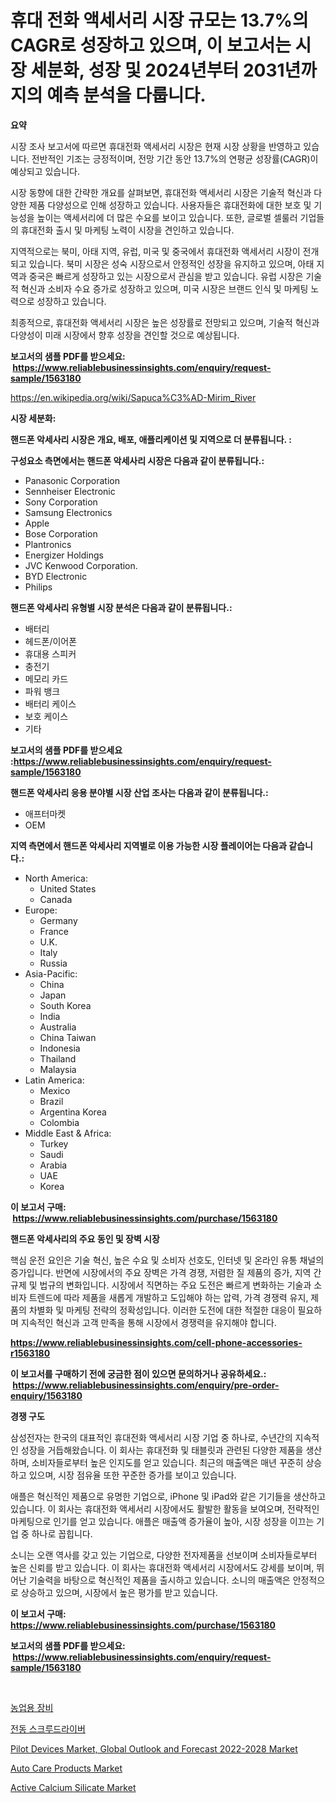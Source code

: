 <p><h1>휴대 전화 액세서리 시장 규모는 13.7%의 CAGR로 성장하고 있으며, 이 보고서는 시장 세분화, 성장 및 2024년부터 2031년까지의 예측 분석을 다룹니다.</h1></p><p><strong>요약</strong></p>
<p><p>시장 조사 보고서에 따르면 휴대전화 액세서리 시장은 현재 시장 상황을 반영하고 있습니다. 전반적인 기조는 긍정적이며, 전망 기간 동안 13.7%의 연평균 성장률(CAGR)이 예상되고 있습니다. </p><p>시장 동향에 대한 간략한 개요를 살펴보면, 휴대전화 액세서리 시장은 기술적 혁신과 다양한 제품 다양성으로 인해 성장하고 있습니다. 사용자들은 휴대전화에 대한 보호 및 기능성을 높이는 액세서리에 더 많은 수요를 보이고 있습니다. 또한, 글로벌 셀룰러 기업들의 휴대전화 출시 및 마케팅 노력이 시장을 견인하고 있습니다. </p><p>지역적으로는 북미, 아태 지역, 유럽, 미국 및 중국에서 휴대전화 액세서리 시장이 전개되고 있습니다. 북미 시장은 성숙 시장으로서 안정적인 성장을 유지하고 있으며, 아태 지역과 중국은 빠르게 성장하고 있는 시장으로서 관심을 받고 있습니다. 유럽 시장은 기술적 혁신과 소비자 수요 증가로 성장하고 있으며, 미국 시장은 브랜드 인식 및 마케팅 노력으로 성장하고 있습니다. </p><p>최종적으로, 휴대전화 액세서리 시장은 높은 성장률로 전망되고 있으며, 기술적 혁신과 다양성이 미래 시장에서 향후 성장을 견인할 것으로 예상됩니다.</p></p>
<p><strong>보고서의 샘플 PDF를 받으세요: &nbsp;<a href="https://www.reliablebusinessinsights.com/enquiry/request-sample/1563180">https://www.reliablebusinessinsights.com/enquiry/request-sample/1563180</a></strong></p>
<p><a href="https://en.wikipedia.org/wiki/Sapuca%C3%AD-Mirim_River">https://en.wikipedia.org/wiki/Sapuca%C3%AD-Mirim_River</a></p>
<p><strong>시장 세분화:</strong></p>
<p><strong> 핸드폰 악세사리 시장은 개요, 배포, 애플리케이션 및 지역으로 더 분류됩니다. :</strong></p>
<p><strong>구성요소 측면에서는 핸드폰 악세사리 시장은 다음과 같이 분류됩니다.:</strong></p>
<p><ul><li>Panasonic Corporation</li><li>Sennheiser Electronic</li><li>Sony Corporation</li><li>Samsung Electronics</li><li>Apple</li><li>Bose Corporation</li><li>Plantronics</li><li>Energizer Holdings</li><li>JVC Kenwood Corporation.</li><li>BYD Electronic</li><li>Philips</li></ul></p>
<p><strong> 핸드폰 악세사리 유형별 시장 분석은 다음과 같이 분류됩니다.:</strong></p>
<p><ul><li>배터리</li><li>헤드폰/이어폰</li><li>휴대용 스피커</li><li>충전기</li><li>메모리 카드</li><li>파워 뱅크</li><li>배터리 케이스</li><li>보호 케이스</li><li>기타</li></ul></p>
<p><strong>보고서의 샘플 PDF를 받으세요 :<a href="https://www.reliablebusinessinsights.com/enquiry/request-sample/1563180">https://www.reliablebusinessinsights.com/enquiry/request-sample/1563180</a></strong></p>
<p><strong> 핸드폰 악세사리 응용 분야별 시장 산업 조사는 다음과 같이 분류됩니다.:</strong></p>
<p><ul><li>애프터마켓</li><li>OEM</li></ul></p>
<p><strong>지역 측면에서 핸드폰 악세사리 지역별로 이용 가능한 시장 플레이어는 다음과 같습니다.:</strong></p>
<p><ul>
    <li>
        North America:
        <ul>
            <li>United States</li>
            <li>Canada</li>
        </ul>
    </li>
    <li>
        Europe:
        <ul>
            <li>Germany</li>
            <li>France</li>
            <li>U.K.</li>
            <li>Italy</li>
            <li>Russia</li>
        </ul>
    </li>
    <li>
        Asia-Pacific:
        <ul>
            <li>China</li>
            <li>Japan</li>
            <li>South Korea</li>
            <li>India</li>
            <li>Australia</li>
            <li>China Taiwan</li>
            <li>Indonesia</li>
            <li>Thailand</li>
            <li>Malaysia</li>
        </ul>
    </li>
    <li>
        Latin America:
        <ul>
            <li>Mexico</li>
            <li>Brazil</li>
            <li>Argentina Korea</li>
            <li>Colombia</li>
        </ul>
    </li>
    <li>
        Middle East & Africa:
        <ul>
            <li>Turkey</li>
            <li>Saudi</li>
            <li>Arabia</li>
            <li>UAE</li>
            <li>Korea</li>
        </ul>
    </li>
    </ul></p>
<p><strong>이 보고서 구매: &nbsp;<a href="https://www.reliablebusinessinsights.com/purchase/1563180">https://www.reliablebusinessinsights.com/purchase/1563180</a></strong></p>
<p><strong>핸드폰 악세사리의 주요 동인 및 장벽 시장</strong></p>
<p><p>핵심 운전 요인은 기술 혁신, 높은 수요 및 소비자 선호도, 인터넷 및 온라인 유통 채널의 증가입니다. 반면에 시장에서의 주요 장벽은 가격 경쟁, 저렴한 질 제품의 증가, 지역 간 규제 및 법규의 변화입니다. 시장에서 직면하는 주요 도전은 빠르게 변화하는 기술과 소비자 트렌드에 따라 제품을 새롭게 개발하고 도입해야 하는 압력, 가격 경쟁력 유지, 제품의 차별화 및 마케팅 전략의 정확성입니다. 이러한 도전에 대한 적절한 대응이 필요하며 지속적인 혁신과 고객 만족을 통해 시장에서 경쟁력을 유지해야 합니다.</p></p>
<p><strong><a href="https://www.reliablebusinessinsights.com/cell-phone-accessories-r1563180">https://www.reliablebusinessinsights.com/cell-phone-accessories-r1563180</a></strong></p>
<p><strong>이 보고서를 구매하기 전에 궁금한 점이 있으면 문의하거나 공유하세요.: &nbsp;<a href="https://www.reliablebusinessinsights.com/enquiry/pre-order-enquiry/1563180">https://www.reliablebusinessinsights.com/enquiry/pre-order-enquiry/1563180</a></strong></p>
<p><strong>경쟁 구도</strong></p>
<p><p>삼성전자는 한국의 대표적인 휴대전화 액세서리 시장 기업 중 하나로, 수년간의 지속적인 성장을 거듭해왔습니다. 이 회사는 휴대전화 및 태블릿과 관련된 다양한 제품을 생산하며, 소비자들로부터 높은 인지도를 얻고 있습니다. 최근의 매출액은 매년 꾸준히 상승하고 있으며, 시장 점유율 또한 꾸준한 증가를 보이고 있습니다.</p><p>애플은 혁신적인 제품으로 유명한 기업으로, iPhone 및 iPad와 같은 기기들을 생산하고 있습니다. 이 회사는 휴대전화 액세서리 시장에서도 활발한 활동을 보여오며, 전략적인 마케팅으로 인기를 얻고 있습니다. 애플은 매출액 증가율이 높아, 시장 성장을 이끄는 기업 중 하나로 꼽힙니다.</p><p>소니는 오랜 역사를 갖고 있는 기업으로, 다양한 전자제품을 선보이며 소비자들로부터 높은 신뢰를 받고 있습니다. 이 회사는 휴대전화 액세서리 시장에서도 강세를 보이며, 뛰어난 기술력을 바탕으로 혁신적인 제품을 출시하고 있습니다. 소니의 매출액은 안정적으로 상승하고 있으며, 시장에서 높은 평가를 받고 있습니다.</p></p>
<p><strong>이 보고서 구매: &nbsp; <a href="https://www.reliablebusinessinsights.com/purchase/1563180">https://www.reliablebusinessinsights.com/purchase/1563180</a></strong></p>
<p><strong>보고서의 샘플 PDF를 받으세요: &nbsp;<a href="https://www.reliablebusinessinsights.com/enquiry/request-sample/1563180">https://www.reliablebusinessinsights.com/enquiry/request-sample/1563180</a></strong><strong></strong></p>
<p>&nbsp;</p>
<p><p><a href="https://github.com/sougarounis/Market-Research-Report-List-4/blob/main/35190835122.md">농업용 장비</a></p><p><a href="https://medium.com/@desmondmraz12023/%EC%A0%84%EB%8F%99-%EC%8A%A4%ED%81%AC%EB%A5%98%EB%93%9C%EB%9D%BC%EC%9D%B4%EB%B2%84-%EC%8B%9C%EC%9E%A5-%EA%B8%80%EB%A1%9C%EB%B2%8C-%EC%8B%9C%EC%9E%A5-%EC%A0%90%EC%9C%A0%EC%9C%A8-%EB%B0%8F-%EC%88%9C%EC%9C%84-%EC%A0%84%EC%B2%B4-%ED%8C%90%EB%A7%A4-%EB%B0%8F-%EC%88%98%EC%9A%94-%EC%A0%84%EB%A7%9D-2024-2031-e82756755b56">전동 스크루드라이버</a></p><p><a href="https://medium.com/@theomorar/pilot-devices-market-global-outlook-and-forecast-2022-2028-market-a-global-and-regional-23262652f646">Pilot Devices Market, Global Outlook and Forecast 2022-2028 Market</a></p><p><a href="https://www.linkedin.com/pulse/global-auto-care-products-industry-research-report-competitive-yb9df">Auto Care Products Market</a></p><p><a href="https://github.com/gdfhhhj/Market-Research-Report-List-5/blob/main/active-calcium-silicate-market.md">Active Calcium Silicate Market</a></p></p>